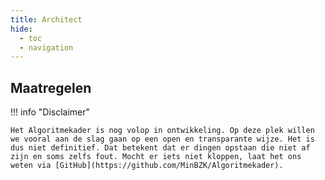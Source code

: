 ```yaml
---
title: Architect
hide:
  - toc
  - navigation
---
```


## Maatregelen

<!-- list_maatregelen rollen/architect no-rol no-levenscyclus no-search-->

!!! info "Disclaimer"

    Het Algoritmekader is nog volop in ontwikkeling. Op deze plek willen we vooral aan de slag gaan op een open en transparante wijze. Het is dus niet definitief. Dat betekent dat er dingen opstaan die niet af zijn en soms zelfs fout. Mocht er iets niet kloppen, laat het ons weten via [GitHub](https://github.com/MinBZK/Algoritmekader).
